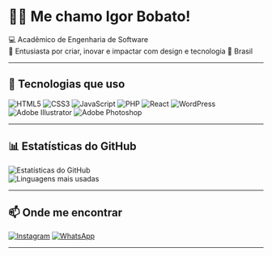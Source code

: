 # 🧑‍💻 Me chamo Igor Bobato!

💻 Acadêmico de Engenharia de Software  
🚀 Entusiasta por criar, inovar e impactar com design e tecnologia
📍 Brasil  

---

## 🚀 Tecnologias que uso

![HTML5](https://img.shields.io/badge/HTML5-E34F26?style=for-the-badge&logo=html5&logoColor=white)
![CSS3](https://img.shields.io/badge/CSS3-1572B6?style=for-the-badge&logo=css3&logoColor=white)
![JavaScript](https://img.shields.io/badge/JavaScript-F7DF1E?style=for-the-badge&logo=javascript&logoColor=black)
![PHP](https://img.shields.io/badge/PHP-777BB4?style=for-the-badge&logo=php&logoColor=white)
![React](https://img.shields.io/badge/React-20232A?style=for-the-badge&logo=react&logoColor=61DAFB)
![WordPress](https://img.shields.io/badge/WordPress-21759B?style=for-the-badge&logo=wordpress&logoColor=white)
![Adobe Illustrator](https://img.shields.io/badge/Adobe%20Illustrator-FF9A00?style=for-the-badge&logo=adobeillustrator&logoColor=white)
![Adobe Photoshop](https://img.shields.io/badge/Adobe%20Photoshop-31A8FF?style=for-the-badge&logo=adobephotoshop&logoColor=white)

---

## 📊 Estatísticas do GitHub

![Estatísticas do GitHub](https://github-readme-stats.vercel.app/api?username=igor-daniel&show_icons=true&theme=dracula)  
![Linguagens mais usadas](https://github-readme-stats.vercel.app/api/top-langs/?username=igor-daniel&layout=compact&theme=dracula)

---

## 📫 Onde me encontrar
[![Instagram](https://img.shields.io/badge/Instagram-E4405F?style=for-the-badge&logo=instagram&logoColor=white)](https://instagram.com/igorbobato)
[![WhatsApp](https://img.shields.io/badge/WhatsApp-25D366?style=for-the-badge&logo=whatsapp&logoColor=white)](https://wa.me/5542998674710)

---

